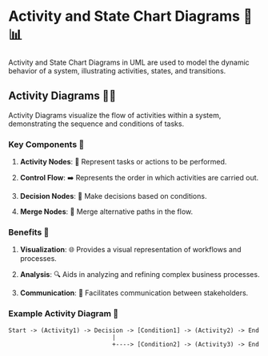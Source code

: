 # Activity and State Chart Diagrams 🔄📊

Activity and State Chart Diagrams in UML are used to model the dynamic behavior of a system, illustrating activities, states, and transitions.

## Activity Diagrams 🔄📐

Activity Diagrams visualize the flow of activities within a system, demonstrating the sequence and conditions of tasks.

### Key Components 🧩

1. **Activity Nodes**: 🔄 Represent tasks or actions to be performed.
   
2. **Control Flow**: ➡️ Represents the order in which activities are carried out.
   
3. **Decision Nodes**: 🤔 Make decisions based on conditions.
   
4. **Merge Nodes**: 🔄 Merge alternative paths in the flow.

### Benefits 🌟

1. **Visualization**: 🌐 Provides a visual representation of workflows and processes.
   
2. **Analysis**: 🔍 Aids in analyzing and refining complex business processes.
   
3. **Communication**: 🤝 Facilitates communication between stakeholders.

### Example Activity Diagram 🔄

```plaintext
Start -> (Activity1) -> Decision -> [Condition1] -> (Activity2) -> End
                             |
                             +----> [Condition2] -> (Activity3) -> End
